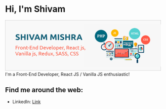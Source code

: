 # Hi, I'm Shivam 

<img src="https://github.com/smishra0722/smishra0722/blob/main/me.png" alt="banner">
I'm a Front-End Developer, React JS / Vanilla JS enthusiastic!


## Find me around the web:
- LinkedIn: <a href="www.linkedin.com/in/smishra0722">Link</a>

<!--
**smishra0722/smishra0722** is a ✨ _special_ ✨ repository because its `README.md` (this file) appears on your GitHub profile.

Here are some ideas to get you started:

- 🔭 I’m currently working on ...
- 🌱 I’m currently learning ...
- 👯 I’m looking to collaborate on ...
- 🤔 I’m looking for help with ...
- 💬 Ask me about ...
- 📫 How to reach me: ...
- 😄 Pronouns: ...
- ⚡ Fun fact: ...
-->
